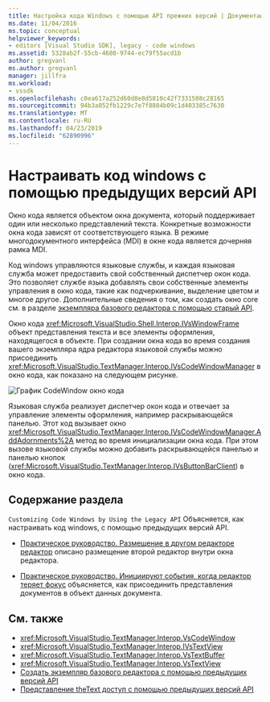 ```yaml
---
title: Настройка кода Windows с помощью API прежних версий | Документация Майкрософт
ms.date: 11/04/2016
ms.topic: conceptual
helpviewer_keywords:
- editors [Visual Studio SDK], legacy - code windows
ms.assetid: 5328ab2f-55cb-4680-9744-ec79f55acd1b
author: gregvanl
ms.author: gregvanl
manager: jillfra
ms.workload:
- vssdk
ms.openlocfilehash: c0ea617a252d60d8e8d5810c42f7331508c28165
ms.sourcegitcommit: 94b3a052fb1229c7e7f8804b09c1d403385c7630
ms.translationtype: MT
ms.contentlocale: ru-RU
ms.lasthandoff: 04/23/2019
ms.locfileid: "62890996"
---
```

# <a name="customize-code-windows-by-using-the-legacy-api"></a>Настраивать код windows с помощью предыдущих версий API
Окно кода является объектом окна документа, который поддерживает один или несколько представлений текста. Конкретные возможности окна кода зависят от соответствующего языка. В режиме многодокументного интерфейса (MDI) в окне кода является дочерняя рамка MDI.

 Код windows управляются языковые службы, и каждая языковая служба может предоставить свой собственный диспетчер окон кода. Это позволяет службе языка добавлять свои собственные элементы управления в окно кода, такие как подчеркивание, выделение цветом и многое другое. Дополнительные сведения о том, как создать окно core см. в разделе [экземпляра базового редактора с помощью старый API](../extensibility/instantiating-the-core-editor-by-using-the-legacy-api.md).

 Окно кода <xref:Microsoft.VisualStudio.Shell.Interop.IVsWindowFrame> объект представления текста и все элементы оформления, находящегося в объекте. При создании окна кода во время создания вашего экземпляра ядра редактора языковой службы можно присоединить <xref:Microsoft.VisualStudio.TextManager.Interop.IVsCodeWindowManager> в окно кода, как показано на следующем рисунке.

 ![График CodeWindow](../extensibility/media/vscodewindow.gif "vscodewindow") окно кода

 Языковая служба реализует диспетчер окон кода и отвечает за управление элементы оформления, например раскрывающейся панелью. Этот код вызывает окно <xref:Microsoft.VisualStudio.TextManager.Interop.IVsCodeWindowManager.AddAdornments%2A> метод во время инициализации окна кода. При этом вызове языковой службы можно добавить раскрывающейся панелью и панелью кнопок (<xref:Microsoft.VisualStudio.TextManager.Interop.IVsButtonBarClient>) в окно кода.

## <a name="in-this-section"></a>Содержание раздела
 `Customizing Code Windows by Using the Legacy API` Объясняется, как настраивать код windows, с помощью предыдущих версий API.

- [Практическое руководство. Размещение в другом редакторе редактор](../extensibility/how-to-host-an-editor-in-another-editor.md) описано размещение второй редактор внутри окна редактора.

- [Практическое руководство. Инициируют события, когда редактор теряет фокус](../extensibility/how-to-fire-events-when-the-editor-loses-focus.md) объясняется, как присоединить представления документов в объект данных документа.

## <a name="see-also"></a>См. также
- <xref:Microsoft.VisualStudio.TextManager.Interop.VsCodeWindow>
- <xref:Microsoft.VisualStudio.TextManager.Interop.IVsTextView>
- <xref:Microsoft.VisualStudio.TextManager.Interop.VsTextBuffer>
- <xref:Microsoft.VisualStudio.TextManager.Interop.VsTextView>
- [Создать экземпляр базового редактора с помощью предыдущих версий API](../extensibility/instantiating-the-core-editor-by-using-the-legacy-api.md)
- [Представление theText доступ с помощью предыдущих версий API](../extensibility/accessing-thetext-view-by-using-the-legacy-api.md)